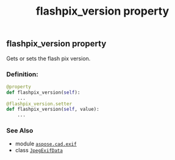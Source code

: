 ﻿---
title: flashpix_version property
second_title: Aspose.CAD for Python via .NET API References
description: 
type: docs
weight: 370
url: /python-net/aspose.cad.exif/jpegexifdata/flashpix_version/
is_root: false
---

## flashpix_version property


Gets or sets the flash pix version.
### Definition:
```python
@property
def flashpix_version(self):
    ...
@flashpix_version.setter
def flashpix_version(self, value):
    ...
```

### See Also
* module [`aspose.cad.exif`](../../)
* class [`JpegExifData`](/cad/python-net/aspose.cad.exif/jpegexifdata)

